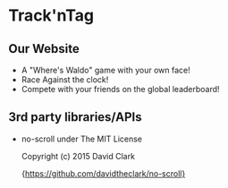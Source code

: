 # Track'nTag

## Our Website

- A "Where's Waldo" game with your own face!
- Race Against the clock!
- Compete with your friends on the global leaderboard!

## 3rd party libraries/APIs

 - no-scroll under The MIT License
 
    Copyright (c) 2015 David Clark
 
    {https://github.com/davidtheclark/no-scroll}
